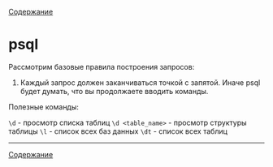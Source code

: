 [Содержание](README.md)

# psql

Рассмотрим базовые правила построения запросов:

1. Каждый запрос должен заканчиваться точкой с запятой. Иначе psql будет думать, что вы продолжаете вводить команды.

Полезные команды:

`\d` - просмотр списка таблиц
`\d <table_name>` - просмотр структуры таблицы
`\l` - список всех баз данных
`\dt` - список всех таблиц


---
[Содержание](README.md)
